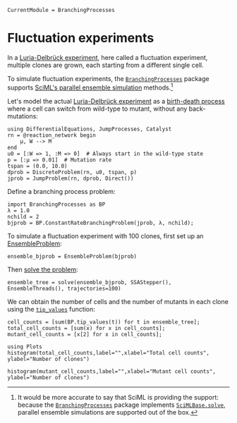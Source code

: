 ```@meta
CurrentModule = BranchingProcesses
```

# Fluctuation experiments

In a [Luria-Delbrück experiment](https://en.wikipedia.org/wiki/Luria%E2%80%93Delbr%C3%BCck_experiment), here called a fluctuation experiment, multiple clones are grown, each starting from a different single cell.

To simulate fluctuation experiments, the [`BranchingProcesses`](@ref) package supports [SciML's parallel ensemble simulation](https://docs.sciml.ai/DiffEqDocs/stable/features/ensemble/) methods.[^1]

[^1]: It would be more accurate to say that SciML is providing the support: because the [`BranchingProcesses`](@ref) package implements [`SciMLBase.solve`](https://docs.sciml.ai/SciMLBase/stable/interfaces/Init_Solve/), parallel ensemble simulations are supported out of the box.

Let's model the actual [Luria-Delbrück experiment](https://en.wikipedia.org/wiki/Luria%E2%80%93Delbr%C3%BCck_experiment) as a [birth-death process](./branching-birth-death.md) where a cell can switch from  wild-type to mutant, without any back-mutations:


```@example ensemble
using DifferentialEquations, JumpProcesses, Catalyst
rn = @reaction_network begin
    μ, W --> M
end
u0 = [:W => 1, :M => 0]  # Always start in the wild-type state
p = [:μ => 0.01]  # Mutation rate
tspan = (0.0, 10.0)
dprob = DiscreteProblem(rn, u0, tspan, p)
jprob = JumpProblem(rn, dprob, Direct())
```

Define a branching process problem:

```@example ensemble
import BranchingProcesses as BP
λ = 1.0
nchild = 2
bjprob = BP.ConstantRateBranchingProblem(jprob, λ, nchild);
```

To simulate a fluctuation experiment with 100 clones, first set up an [EnsembleProblem](https://docs.sciml.ai/DiffEqDocs/stable/features/ensemble/#Building-a-Problem):

```@example ensemble
ensemble_bjprob = EnsembleProblem(bjprob)
```

Then [solve the problem](https://docs.sciml.ai/DiffEqDocs/stable/features/ensemble/#Solving-the-Problem):

```@example ensemble
ensemble_tree = solve(ensemble_bjprob, SSAStepper(), EnsembleThreads(), trajectories=100)
```

We can obtain the number of cells and the number of mutants in each clone using the [`tip_values`](@ref) function:

```@example ensemble
cell_counts = [sum(BP.tip_values(t)) for t in ensemble_tree];
total_cell_counts = [sum(x) for x in cell_counts];
mutant_cell_counts = [x[2] for x in cell_counts];
```

```@example ensemble
using Plots
histogram(total_cell_counts,label="",xlabel="Total cell counts", ylabel="Number of clones")
```

```@example ensemble
histogram(mutant_cell_counts,label="",xlabel="Mutant cell counts", ylabel="Number of clones")
```